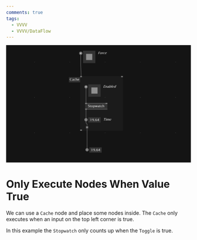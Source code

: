 ```yaml
---
comments: true
tags:
  - VVVV
  - VVVV/DataFlow
---
```


![OnlyExecuteNodeWhenTrueValue](./img/OnlyExecuteNodeWhenTrueValue.png)
# Only Execute Nodes When Value True
We can use a `Cache` node and place some nodes inside. The `Cache` only executes when an input on the top left corner is true.

In this example the `Stopwatch` only counts up when the `Toggle` is true.



